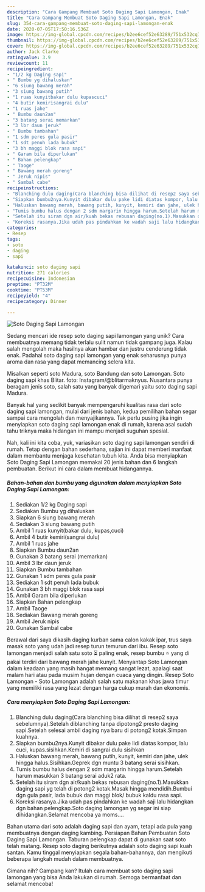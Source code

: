 ```yaml
---
description: "Cara Gampang Membuat Soto Daging Sapi Lamongan, Enak"
title: "Cara Gampang Membuat Soto Daging Sapi Lamongan, Enak"
slug: 354-cara-gampang-membuat-soto-daging-sapi-lamongan-enak
date: 2020-07-05T17:50:16.536Z
image: https://img-global.cpcdn.com/recipes/b2ee6cef52e63289/751x532cq70/soto-daging-sapi-lamongan-foto-resep-utama.jpg
thumbnail: https://img-global.cpcdn.com/recipes/b2ee6cef52e63289/751x532cq70/soto-daging-sapi-lamongan-foto-resep-utama.jpg
cover: https://img-global.cpcdn.com/recipes/b2ee6cef52e63289/751x532cq70/soto-daging-sapi-lamongan-foto-resep-utama.jpg
author: Jack Clarke
ratingvalue: 3.9
reviewcount: 11
recipeingredient:
- "1/2 kg Daging sapi"
- " Bumbu yg dihaluskan"
- "6 siung bawang merah"
- "3 siung bawang putih"
- "1 ruas kunyitbakar dulu kupascuci"
- "4 butir kemirisangrai dulu"
- "1 ruas jahe"
- " Bumbu daun2an"
- "3 batang serai memarkan"
- "3 lbr daun jeruk"
- " Bumbu tambahan"
- "1 sdm peres gula pasir"
- "1 sdt penuh lada bubuk"
- "3 bh maggi blok rasa sapi"
- " Garam bila diperlukan"
- " Bahan pelengkap"
- " Taoge"
- " Bawang merah goreng"
- " Jeruk nipis"
- " Sambal cabe"
recipeinstructions:
- "Blanching dulu daging(Cara blanching bisa dilihat di resep2 saya sebelumnya).Setelah diblanching tanpa dipotong2 presto daging sapi.Setelah selesai ambil daging nya baru di potong2 kotak.Simpan kuahnya."
- "Siapkan bumbu2nya.Kunyit dibakar dulu pake lidi diatas kompor, lalu cuci, kupas.sisihkan.Kemiri di sangrai dulu sisihkan"
- "Haluskan bawang merah, bawang putih, kunyit, kemiri dan jahe, ulek hingga halus.Sisihkan.Geprek dgn muntu 3 batang serai sisihkan."
- "Tumis bumbu halus dengan 2 sdm margarin hingga harum.Setelah harum masukkan 3 batang serai aduk2 rata."
- "Setelah itu siram dgn air/kuah bekas rebusan daging(no.1).Masukkan daging sapi yg telah di potong2 kotak.Masak hingga mendidih.Bumbui dgn gula pasir, lada bubuk dan maggi blok/ bubuk kaldu rasa sapi."
- "Koreksi rasanya.Jika udah pas pindahkan ke wadah saji lalu hidangkan dgn bahan pelengkap.Soto daging lamongan yg segar ini siap dihidangkan.Selamat mencoba ya moms...."
categories:
- Resep
tags:
- soto
- daging
- sapi

katakunci: soto daging sapi 
nutrition: 271 calories
recipecuisine: Indonesian
preptime: "PT32M"
cooktime: "PT53M"
recipeyield: "4"
recipecategory: Dinner

---
```



![Soto Daging Sapi Lamongan](https://img-global.cpcdn.com/recipes/b2ee6cef52e63289/751x532cq70/soto-daging-sapi-lamongan-foto-resep-utama.jpg)

Sedang mencari ide resep soto daging sapi lamongan yang unik? Cara membuatnya memang tidak terlalu sulit namun tidak gampang juga. Kalau salah mengolah maka hasilnya akan hambar dan justru cenderung tidak enak. Padahal soto daging sapi lamongan yang enak seharusnya punya aroma dan rasa yang dapat memancing selera kita.

Misalkan seperti soto Madura, soto Bandung dan soto Lamongan. Soto daging sapi khas Blitar. foto: Instagram/@blitarmaknyus. Nusantara punya beragam jenis soto, salah satu yang banyak digemari yaitu soto daging sapi Madura.

Banyak hal yang sedikit banyak mempengaruhi kualitas rasa dari soto daging sapi lamongan, mulai dari jenis bahan, kedua pemilihan bahan segar sampai cara mengolah dan menyajikannya. Tak perlu pusing jika ingin menyiapkan soto daging sapi lamongan enak di rumah, karena asal sudah tahu triknya maka hidangan ini mampu menjadi suguhan spesial.


Nah, kali ini kita coba, yuk, variasikan soto daging sapi lamongan sendiri di rumah. Tetap dengan bahan sederhana, sajian ini dapat memberi manfaat dalam membantu menjaga kesehatan tubuh kita. Anda bisa menyiapkan Soto Daging Sapi Lamongan memakai 20 jenis bahan dan 6 langkah pembuatan. Berikut ini cara dalam membuat hidangannya.

<!--inarticleads1-->

##### Bahan-bahan dan bumbu yang digunakan dalam menyiapkan Soto Daging Sapi Lamongan:

1. Sediakan 1/2 kg Daging sapi
1. Sediakan  Bumbu yg dihaluskan
1. Siapkan 6 siung bawang merah
1. Sediakan 3 siung bawang putih
1. Ambil 1 ruas kunyit(bakar dulu, kupas,cuci)
1. Ambil 4 butir kemiri(sangrai dulu)
1. Ambil 1 ruas jahe
1. Siapkan  Bumbu daun2an
1. Gunakan 3 batang serai (memarkan)
1. Ambil 3 lbr daun jeruk
1. Siapkan  Bumbu tambahan
1. Gunakan 1 sdm peres gula pasir
1. Sediakan 1 sdt penuh lada bubuk
1. Gunakan 3 bh maggi blok rasa sapi
1. Ambil  Garam bila diperlukan
1. Siapkan  Bahan pelengkap
1. Ambil  Taoge
1. Sediakan  Bawang merah goreng
1. Ambil  Jeruk nipis
1. Gunakan  Sambal cabe


Berawal dari saya dikasih daging kurban sama calon kakak ipar, trus saya masak soto yang udah jadi resep turun temurun dari ibu. Resep soto lamongan menjadi salah satu soto ⏳ paling enak, resep bumbu ⭐ yang di pakai terdiri dari bawang merah jahe kunyit. Menyantap Soto Lamongan dalam keadaan yang masih hangat memang sangat lezat, apalagi saat malam hari atau pada musim hujan dengan cuaca yang dingin. Resep Soto Lamongan - Soto Lamongan adalah salah satu makanan khas jawa timur yang memiliki rasa yang lezat dengan harga cukup murah dan ekonomis. 

<!--inarticleads2-->

##### Cara menyiapkan Soto Daging Sapi Lamongan:

1. Blanching dulu daging(Cara blanching bisa dilihat di resep2 saya sebelumnya).Setelah diblanching tanpa dipotong2 presto daging sapi.Setelah selesai ambil daging nya baru di potong2 kotak.Simpan kuahnya.
1. Siapkan bumbu2nya.Kunyit dibakar dulu pake lidi diatas kompor, lalu cuci, kupas.sisihkan.Kemiri di sangrai dulu sisihkan
1. Haluskan bawang merah, bawang putih, kunyit, kemiri dan jahe, ulek hingga halus.Sisihkan.Geprek dgn muntu 3 batang serai sisihkan.
1. Tumis bumbu halus dengan 2 sdm margarin hingga harum.Setelah harum masukkan 3 batang serai aduk2 rata.
1. Setelah itu siram dgn air/kuah bekas rebusan daging(no.1).Masukkan daging sapi yg telah di potong2 kotak.Masak hingga mendidih.Bumbui dgn gula pasir, lada bubuk dan maggi blok/ bubuk kaldu rasa sapi.
1. Koreksi rasanya.Jika udah pas pindahkan ke wadah saji lalu hidangkan dgn bahan pelengkap.Soto daging lamongan yg segar ini siap dihidangkan.Selamat mencoba ya moms....


Bahan utama dari soto adalah daging sapi dan ayam, tetapi ada pula yang membuatnya dengan daging kambing. Persiapan Bahan Pembuatan Soto Daging Sapi Lamongan. Taburan pelengkap dapat di gunakan saat soto telah matang. Resep soto daging berikutnya adalah soto daging sapi kuah santan. Kamu tinggal menyiapkan segala bahan-bahannya, dan mengikuti beberapa langkah mudah dalam membuatnya. 

Gimana nih? Gampang kan? Itulah cara membuat soto daging sapi lamongan yang bisa Anda lakukan di rumah. Semoga bermanfaat dan selamat mencoba!
